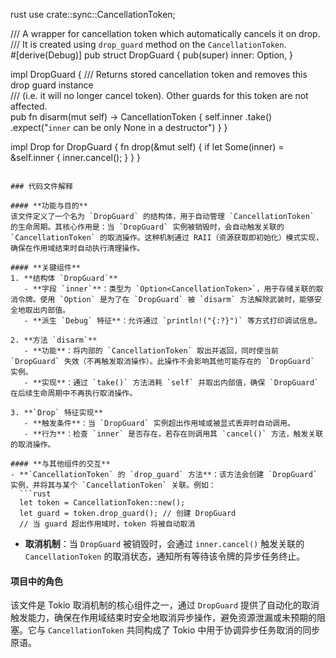 rust
use crate::sync::CancellationToken;

/// A wrapper for cancellation token which automatically cancels it on drop.  
/// It is created using `drop_guard` method on the `CancellationToken`.  
#[derive(Debug)]
pub struct DropGuard {
    pub(super) inner: Option<CancellationToken>,
}

impl DropGuard {
    /// Returns stored cancellation token and removes this drop guard instance  
    /// (i.e. it will no longer cancel token). Other guards for this token are not affected.  
    pub fn disarm(mut self) -> CancellationToken {
        self.inner
            .take()
            .expect("`inner` can be only None in a destructor")
    }
}

impl Drop for DropGuard {
    fn drop(&mut self) {
        if let Some(inner) = &self.inner {
            inner.cancel();
        }
    }
}
```

### 代码文件解释

#### **功能与目的**
该文件定义了一个名为 `DropGuard` 的结构体，用于自动管理 `CancellationToken` 的生命周期。其核心作用是：当 `DropGuard` 实例被销毁时，会自动触发关联的 `CancellationToken` 的取消操作。这种机制通过 RAII（资源获取即初始化）模式实现，确保在作用域结束时自动执行清理操作。

#### **关键组件**
1. **结构体 `DropGuard`**
   - **字段 `inner`**：类型为 `Option<CancellationToken>`，用于存储关联的取消令牌。使用 `Option` 是为了在 `DropGuard` 被 `disarm` 方法解除武装时，能够安全地取出内部值。
   - **派生 `Debug` 特征**：允许通过 `println!("{:?}")` 等方式打印调试信息。

2. **方法 `disarm`**
   - **功能**：将内部的 `CancellationToken` 取出并返回，同时使当前 `DropGuard` 失效（不再触发取消操作）。此操作不会影响其他可能存在的 `DropGuard` 实例。
   - **实现**：通过 `take()` 方法消耗 `self` 并取出内部值，确保 `DropGuard` 在后续生命周期中不再执行取消操作。

3. **`Drop` 特征实现**
   - **触发条件**：当 `DropGuard` 实例超出作用域或被显式丢弃时自动调用。
   - **行为**：检查 `inner` 是否存在，若存在则调用其 `cancel()` 方法，触发关联的取消操作。

#### **与其他组件的交互**
- **`CancellationToken` 的 `drop_guard` 方法**：该方法会创建 `DropGuard` 实例，并将其与某个 `CancellationToken` 关联。例如：
  ```rust
  let token = CancellationToken::new();
  let guard = token.drop_guard(); // 创建 DropGuard
  // 当 guard 超出作用域时，token 将被自动取消
  ```
- **取消机制**：当 `DropGuard` 被销毁时，会通过 `inner.cancel()` 触发关联的 `CancellationToken` 的取消状态，通知所有等待该令牌的异步任务终止。

#### **项目中的角色**
该文件是 Tokio 取消机制的核心组件之一，通过 `DropGuard` 提供了自动化的取消触发能力，确保在作用域结束时安全地取消异步操作，避免资源泄漏或未预期的阻塞。它与 `CancellationToken` 共同构成了 Tokio 中用于协调异步任务取消的同步原语。
